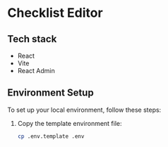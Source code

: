 Checklist Editor
================

## Tech stack

- React
- Vite
- React Admin

## Environment Setup

To set up your local environment, follow these steps:

1. Copy the template environment file:

   ```bash
   cp .env.template .env
